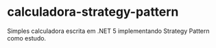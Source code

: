 # calculadora-strategy-pattern

Simples calculadora escrita em .NET 5 implementando Strategy Pattern como estudo.